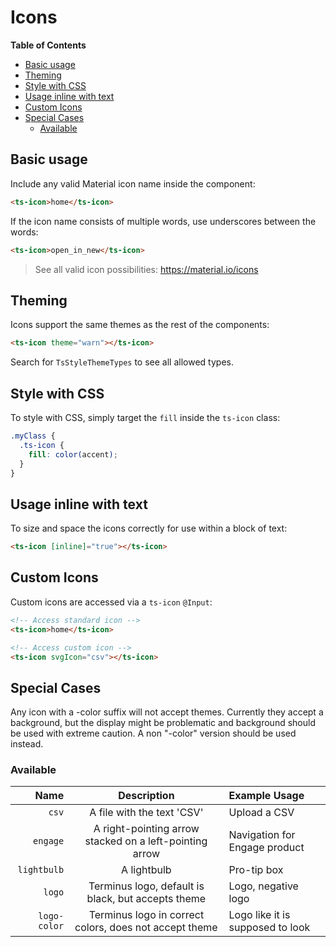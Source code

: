 <h1>Icons</h1>


<!-- START doctoc generated TOC please keep comment here to allow auto update -->
<!-- DON'T EDIT THIS SECTION, INSTEAD RE-RUN doctoc TO UPDATE -->
**Table of Contents**

- [Basic usage](#basic-usage)
- [Theming](#theming)
- [Style with CSS](#style-with-css)
- [Usage inline with text](#usage-inline-with-text)
- [Custom Icons](#custom-icons)
- [Special Cases](#special-cases)
  - [Available](#available)

<!-- END doctoc generated TOC please keep comment here to allow auto update -->


## Basic usage

Include any valid Material icon name inside the component:

```html
<ts-icon>home</ts-icon>
```

If the icon name consists of multiple words, use underscores between the words:

```html
<ts-icon>open_in_new</ts-icon>
```

> See all valid icon possibilities: https://material.io/icons


## Theming

Icons support the same themes as the rest of the components:

```html
<ts-icon theme="warn"></ts-icon>
```

Search for `TsStyleThemeTypes` to see all allowed types.


## Style with CSS

To style with CSS, simply target the `fill` inside the `ts-icon` class:

```scss
.myClass {
  .ts-icon {
    fill: color(accent);
  }
}
```


## Usage inline with text

To size and space the icons correctly for use within a block of text:

```html
<ts-icon [inline]="true"></ts-icon>
```

## Custom Icons

Custom icons are accessed via a `ts-icon` `@Input`:


```html
<!-- Access standard icon -->
<ts-icon>home</ts-icon>

<!-- Access custom icon -->
<ts-icon svgIcon="csv"></ts-icon>
```

## Special Cases
Any icon with a -color suffix will not accept themes. Currently they accept a background, but the display might be problematic and background should be used with extreme caution. A non "-color" version should be used instead.


### Available

| Name          | Description                                             | Example Usage                     |
|--------------:|:-------------------------------------------------------:|:----------------------------------|
| `csv`         | A file with the text 'CSV'                              | Upload a CSV                      |
| `engage`      | A right-pointing arrow stacked on a left-pointing arrow | Navigation for Engage product     |
| `lightbulb`   | A lightbulb                                             | Pro-tip box                       |
| `logo`        | Terminus logo, default is black, but accepts theme      | Logo, negative logo               |
| `logo-color`  | Terminus logo in correct colors, does not accept theme  | Logo like it is supposed to look  |
